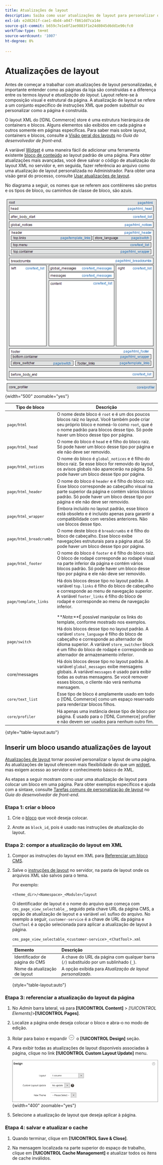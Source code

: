 ```yaml
---
title: Atualizações de layout
description: Saiba como usar atualizações de layout para personalizar o layout de uma página.
exl-id: e2d8261f-cae1-4bd4-a047-f861dd7ca14e
source-git-commit: b659c7e1e8f2ae9883f1e24d8045d6dd1e90cfc0
workflow-type: tm+mt
source-wordcount: '1007'
ht-degree: 0%

---
```


# Atualizações de layout

Antes de começar a trabalhar com atualizações de layout personalizadas, é importante entender como as páginas da loja são construídas e a diferença entre os termos *layout* e *atualização do layout*. Layout refere-se à composição visual e estrutural da página. A atualização de layout se refere a um conjunto específico de instruções XML que podem substituir ou personalizar como a página é construída.

O layout XML do [!DNL Commerce] store é uma estrutura hierárquica de containers e blocos. Alguns elementos são exibidos em cada página e outros somente em páginas específicas. Para saber mais sobre layout, containers e blocos, consulte a [Visão geral dos layouts](https://developer.adobe.com/commerce/frontend-core/guide/layouts/) no _Guia do desenvolvedor de front-end_.

A variável [Widget](widgets.md) é uma maneira fácil de adicionar uma ferramenta existente [bloco de conteúdo](blocks.md) ao layout padrão de uma página. Para obter atualizações mais avançadas, você deve salvar o código de atualização do layout XML no servidor e, em seguida, fazer referência ao arquivo como uma atualização de layout personalizada no Administrador. Para obter uma visão geral do processo, consulte [Usar atualizações de layout](layout-updates.md#place-a-block-using-layout-updates).

No diagrama a seguir, os nomes que se referem aos contêineres são pretos e os tipos de bloco, ou caminhos de classe de bloco, são azuis.

![Diagrama de layout de bloco padrão](./assets/page-layout-default.png){width="500" zoomable="yes"}

| Tipo de bloco | Descrição |
|--- |--- |
| `page/html` | O nome deste bloco é `root` e é um dos poucos blocos raiz no layout. Você também pode criar seu próprio bloco e nomeá-lo como `root`, que é o nome padrão para blocos desse tipo. Só pode haver um bloco desse tipo por página. |
| `page/html_head` | O nome do bloco é `head` e é filho do bloco raiz. Só pode haver um bloco desse tipo por página e ele não deve ser removido. |
| `page/html_notices` | O nome do bloco é `global_notices` e é filho do bloco raiz. Se esse bloco for removido do layout, os avisos globais não aparecerão na página. Só pode haver um bloco desse tipo por página. |
| `page/html_header` | O nome do bloco é `header` e é filho do bloco raiz. Esse bloco corresponde ao cabeçalho visual na parte superior da página e contém vários blocos padrão. Só pode haver um bloco desse tipo por página e ele não deve ser removido. |
| `page/html_wrapper` | Embora incluído no layout padrão, esse bloco está obsoleto e é incluído apenas para garantir a compatibilidade com versões anteriores. Não use blocos desse tipo. |
| `page/html_breadcrumbs` | O nome deste bloco é `breadcrumbs` e é filho do bloco de cabeçalho. Esse bloco exibe navegações estruturais para a página atual. Só pode haver um bloco desse tipo por página. |
| `page/html_footer` | O nome do bloco é `footer` e é filho do bloco raiz. O bloco de rodapé corresponde ao rodapé visual na parte inferior da página e contém vários blocos padrão. Só pode haver um bloco desse tipo por página e ele não deve ser removido. |
| `page/template_links` | Há dois blocos desse tipo no layout padrão. A variável `top.links` é filho do bloco de cabeçalho e corresponde ao menu de navegação superior. A variável `footer_links` é filho do bloco de rodapé e corresponde ao menu de navegação inferior. <br/><br/>**_Nota:_**É possível manipular os links do template, conforme mostrado nos exemplos. |
| `page/switch` | Há dois blocos desse tipo no layout padrão. A variável `store_language` é filho do bloco de cabeçalho e corresponde ao alternador de idioma superior. A variável `store_switcher` block é um filho do bloco de rodapé e corresponde ao alternador de armazenamento inferior. |
| core/messages | Há dois blocos desse tipo no layout padrão. A variável `global_messages` exibe mensagens globais. A variável `messages` é usado para exibir todas as outras mensagens. Se você remover esses blocos, o cliente não verá nenhuma mensagem. |
| `core/text_list` | Esse tipo de bloco é amplamente usado em todo o [!DNL Commerce] como um espaço reservado para renderizar blocos filhos. |
| `core/profiler` | Há apenas uma instância desse tipo de bloco por página. É usado para o [!DNL Commerce] profiler e não devem ser usados para nenhum outro fim. |

{style="table-layout:auto"}

## Inserir um bloco usando atualizações de layout

[Atualizações de layout](layout-updates.md) tornar possível personalizar o layout de uma página. As atualizações de layout oferecem mais flexibilidade do que um [widget](widgets.md), mas exigem acesso ao servidor e conhecimento básico de XML.

As etapas a seguir mostram como usar uma atualização de layout para colocar um bloco em uma página. Para obter exemplos específicos e ajuda com a sintaxe, consulte [Tarefas comuns de personalização de layout](https://developer.adobe.com/commerce/frontend-core/guide/layouts/) no _Guia do desenvolvedor de front-end_.

### Etapa 1: criar o bloco

1. Crie o [bloco](block-add.md) que você deseja colocar.

1. Anote as `block_id`, pois é usado nas instruções de atualização do layout.

### Etapa 2: compor a atualização do layout em XML

1. Compor as instruções do layout em XML para [Referenciar um bloco CMS](https://developer.adobe.com/commerce/frontend-core/guide/layouts/xml-manage/).

1. Salve o [instruções de layout](https://developer.adobe.com/commerce/frontend-core/guide/layouts/xml-instructions/) no servidor, na pasta de layout onde os arquivos XML são salvos para o tema.

   Por exemplo:

   `<theme_dir>/<Namespace>_<Module>/layout`

   O identificador de layout é o nome do arquivo que começa com `cms_page_view_selectable_`, seguido pela chave URL da página CMS, a opção de atualização de layout e a variável `xml` sufixo do arquivo. No exemplo a seguir, `customer-service` é a chave de URL da página e `ChatTool` é a opção selecionada para aplicar a atualização de layout à página.

   `cms_page_view_selectable_`&lt;`customer-service`>`_`&lt;`ChatTool`>`.xml`

   | Elemento | Descrição |
   |--- |--- |
   | Identificador de página do CMS | A chave do URL da página com qualquer barra (`/`) substituído por um sublinhado (`_`). |
   | Nome da atualização de layout | A opção exibida para _Atualização de layout personalizado_. |

   {style="table-layout:auto"}

### Etapa 3: referenciar a atualização do layout da página

1. No _Admin_ barra lateral, vá para **[!UICONTROL Content]** > _[!UICONTROL Elements]_>**[!UICONTROL Pages]**.

1. Localize a página onde deseja colocar o bloco e abra-o no modo de edição.

1. Rolar para baixo e expandir ![Seletor de expansão](../assets/icon-display-expand.png) o **[!UICONTROL Design]** seção.

1. Para exibir todas as atualizações de layout disponíveis associadas à página, clique no link **[!UICONTROL Custom Layout Update]** menu.

   ![Lista de atualização de layout personalizado](./assets/page-design-custom-layout-update.png){width="400" zoomable="yes"}

1. Selecione a atualização de layout que deseja aplicar à página.

### Etapa 4: salvar e atualizar o cache

1. Quando terminar, clique em **[!UICONTROL Save & Close]**.

1. Na mensagem localizada na parte superior do espaço de trabalho, clique em **[!UICONTROL Cache Management]** e atualizar todos os itens de cache inválidos.
